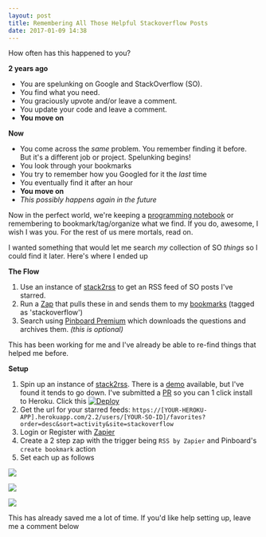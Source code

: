 ```yaml
---
layout: post
title: Remembering All Those Helpful Stackoverflow Posts
date: 2017-01-09 14:38
---
```


How often has this happened to you?

**2 years ago**

* You are spelunking on Google and StackOverflow (SO). 
* You find what you need. 
* You graciously upvote and/or leave a comment. 
* You update your code and leave a comment. 
* **You move on**

**Now**

* You come across the *same* problem. You remember finding it before. But it's a different job or project. Spelunking begins!
* You look through your bookmarks
* You try to remember how you Googled for it the *last* time
* You eventually find it after an hour
* **You move on**
* *This possibly happens again in the future*

Now in the perfect world, we're keeping a [programming notebook](https://geo.itunes.apple.com/app/quiver-programmers-notebook/id866773894?at=11laRZ&ct=afp15&ls=1&mt=12 "programming notebook") or remembering to bookmark/tag/organize what we find. If you do, awesome, I wish I was you. For the rest of us mere mortals, read on.

I wanted something that would let me search *my* collection of SO *things* so I could find it later. Here's where I ended up

**The Flow**

1. Use an instance of [stack2rss](stack2rss "stack2rss") to get an RSS feed of SO posts I've starred. 
2. Run a [Zap](https://zapier.com/ "Zap") that pulls these in and sends them to my [bookmarks](https://pinboard.in/u:broderboy/t:stackoverflow/ "bookmarks") (tagged as 'stackoverflow')
3. Search using [Pinboard Premium](https://pinboard.in/upgrade/ "Pinboard Premium") which downloads the questions and archives them. *(this is optional)*

This has been working for me and I've already be able to re-find things that helped me before. 

**Setup**

1. Spin up an instance of [stack2rss](https://github.com/nathan-osman/stack2rss "stack2rss"). There is a [demo](http://stack2rss.quickmediasolutions.com/ "demo") available, but I've found it tends to go down. I've submitted a [PR](https://github.com/nathan-osman/stack2rss/pull/3 "PR") so you can 1 click install to Heroku. Click this [![Deploy](https://www.herokucdn.com/deploy/button.svg)](https://heroku.com/deploy?template=https://github.com/nathan-osman/stack2rss/)
2. Get the url for your starred feeds: ```https://[YOUR-HEROKU-APP].herokuapp.com/2.2/users/[YOUR-SO-ID]/favorites?order=desc&sort=activity&site=stackoverflow```
3. Login or Register with [Zapier](https://zapier.com/ "Zapier")
4. Create a 2 step zap with the trigger being ```RSS by Zapier``` and Pinboard's ```create bookmark``` action
5. Set each up as follows 

![](https://c5.staticflickr.com/1/622/32066204692_74e32cdde5_z.jpg)

![](https://c1.staticflickr.com/1/515/32066204992_a2aa11295d_z.jpg)

![](https://c5.staticflickr.com/1/571/32176780436_a1fec1e26d_z.jpg)

This has already saved me a lot of time. If you'd like help setting up, leave me a comment below

